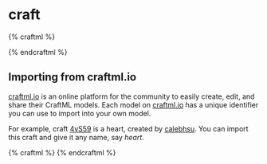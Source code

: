 # craft

{% craftml %}
<craft name="three-by-three-cubes">
  <col spacing="2">
    <repeat n="3">
      <row spacing="2">
        <repeat n="3">
            <cube></cube>
        </repeat>
      </row>
    </repeat>
  </col>
</craft>

<three-by-three-cubes></three-by-three-cubes>
{% endcraftml %}


## Importing from craftml.io

[craftml.io](https://craftml.io/) is an online platform for the community to
easily create, edit, and share their CraftML models. Each model on
[craftml.io](https://craftml.io/) has a unique identifier you can use to import
into your own model.

For example, craft [4yS59](http://craftml.io/4yS59) is a heart, created by [calebhsu](http://craftml.io/~calebhsu).
You can import this craft and give it any name, say _heart_.

{% craftml %}
<craft name="heart" module="4yS59"/>
<heart></heart>
{% endcraftml %}

